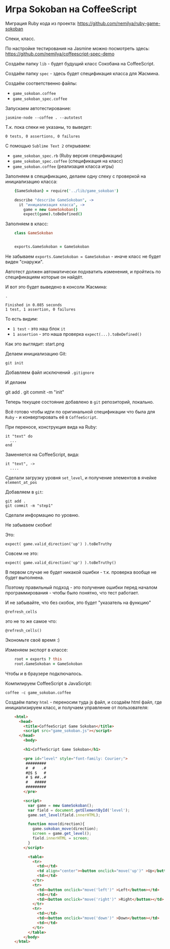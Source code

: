 ﻿Игра Sokoban на CoffeeScript
============================

Миграция Ruby кода из проекта: https://github.com/nemilya/ruby-game-sokoban

Спеки, класс.

По настройке тестирования на Jasmine можно посмотреть здесь:
https://github.com/nemilya/coffeescript-spec-demo

Создаём папку `lib` - будет будущий класс Сокобана на CoffeeScript.

Создаём папку `spec` - здесь будет спецификация класса для Жасмина.

Создаём соответственно файлы:

* `game_sokoban.coffee`
* `game_sokoban_spec.coffee`

Запускаем автотестирование:

    jasmine-node --coffee . --autotest


Т.к. пока спеки не указаны, то выведет:

    0 tests, 0 assertions, 0 failures


С помощью `Sublime Text 2` открываем:

* `game_sokoban_spec.rb` (Ruby версия спецификации)
* `game_sokoban_spec.coffee` (спецификация на класс)
* `game_sokoban.coffee` (реализация класса игры)


Заполняем в спецификацию, делаем одну спеку с проверкой на 
инициализацию класса:

```coffeescript
    {GameSokoban} = require('../lib/game_sokoban')

    describe "describe GameSokoban", ->
      it "инициализация класса", ->
        game = new GameSokoban()
        expect(game).toBeDefined()
```


Заполняем в класс:

```coffeescript
    class GameSokoban


    exports.GameSokoban = GameSokoban
```

Не забываем `exports.GameSokoban = GameSokoban` - иначе класс не будет виден "снаружи".

Автотест должен автоматически подхватить изменения, и пройтись по спецификациям
которые он найдёт.


И вот это будет выведено в консоли Жасмина:


    .

    Finished in 0.085 seconds
    1 test, 1 assertion, 0 failures


То есть видим:

* `1 test` - это наш блок `it`
* `1 assertion` - это наша проверка `expect(...).toBeDefined()`


Как это выглядит: start.png


Делаем инициализацию Git:

    git init


Добавляем файл исключений `.gitignore`


И делаем 

   git add .
   git commit -m "init"

Теперь текущее состояние добавлено в `git` репозиторий, локально.


Всё готово чтобы идти по оригинальной спецификации что была для `Ruby` - 
и конвертировать её в `CoffeeScript`.


При переносе, конструкция вида на Ruby:

    it "text" do
      ...
    end

Заменяется на CoffeeScript, вида:

    it "text", ->
      ....


Сделали загрузку уровня `set_level`, и получение элементов в ячейке `element_at_pos`

Добавляем в `git`:

    git add .
    git commit -m "step1"


Сделали информацию по уровню.


Не забываем скобки! 

Это:

    expect( game.valid_direction('up') ).toBeTruthy


Совсем не это:

    expect( game.valid_direction('up') ).toBeTruthy()

В первом случае не будет никакой ошибки - т.к. проверка вообще не будет выполнена.

Поэтому правильный подход - это получение ошибки перед началом программирования - чтобы
было понятно, что тест работает.


И не забывайте, что без скобок, это будет "указатель на функцию"

    @refresh_cells

это не то же самое что:

    @refresh_cells()

Экономьте своё время :)


Изменяем экспорт в классе:

```coffeescript
    root = exports ? this
    root.GameSokoban = GameSokoban
```

Чтобы и в браузере подключалось.

Компилируем CoffeeScript в JavaScript:

    coffee -c game_sokoban.coffee

Создаём папку `html` - переносим туда js файл, и создаём html файл, 
где инициализируем класс, и получаем управление от пользователя:

```html
    <html>
      <head>
        <title>CoffeeScript Game Sokoban</title>
        <script src="game_sokoban.js"></script>
      </head>
        <body>

        <h1>CoffeeScript Game Sokoban</h1>

        <pre id="level" style="font-family: Courier;">
         #########
         #  #   .#
         #@$ $   #
         # $ ##..#
         #   #####
         #########
        </pre>

        <script>
          var game = new GameSokoban();
          var field = document.getElementById('level');
          game.set_level(field.innerHTML);

          function move(direction){
            game.sokoban_move(direction);
            screen = game.get_level();
            field.innerHTML = screen;
          }
        </script>

          <table>
            <tr>
              <td></td>
              <td align="center"><button onclick="move('up')" >Up</button></td>
              <td></td>
            </tr>
            <tr>
              <td><button onclick="move('left')" >Left</button></td>
              <td></td>
              <td><button onclick="move('right')" >Right</button></td>
            </tr>
            <tr>
              <td></td>
              <td><button onclick="move('down')" >Down</button></td>
              <td></td>
            </tr>
          </table>
        </body>
    </html>
```
